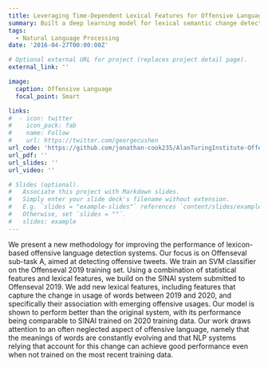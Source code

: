 ```yaml
---
title: Leveraging Time-Dependent Lexical Features for Offensive Language Detection
summary: Built a deep learning model for lexical semantic change detection (i.e., the detection of changes in word meanings) and used its predictions, along with other time-varying lexical and statistical language features, as additional inputs into another neural network that performs offensive language detection.
tags:
  - Natural Language Processing
date: '2016-04-27T00:00:00Z'

# Optional external URL for project (replaces project detail page).
external_link: ''

image:
  caption: Offensive Language
  focal_point: Smart

links:
#  - icon: twitter
#    icon_pack: fab
#    name: Follow
#    url: https://twitter.com/georgecushen
url_code: 'https://github.com/jonathan-cook235/AlanTuringInstitute-Offenseval-Semantic-Change'
url_pdf: ''
url_slides: ''
url_video: ''

# Slides (optional).
#   Associate this project with Markdown slides.
#   Simply enter your slide deck's filename without extension.
#   E.g. `slides = "example-slides"` references `content/slides/example-slides.md`.
#   Otherwise, set `slides = ""`.
#   slides: example
---
```


We present a new methodology for improving the performance of lexicon-based offensive language detection systems. Our focus is on Offenseval sub-task A, aimed at detecting offensive tweets. We train an SVM classifier on the Offenseval 2019 training set. Using a combination of statistical features and lexical features, we build on the SINAI system submitted to Offenseval 2019. We add new lexical features, including features that capture the change in usage of words between 2019 and 2020, and specifically their association with emerging offensive usages. Our model is shown to perform better than the original system, with its performance being comparable to SINAI trained on 2020 training data. Our work draws attention to an often neglected aspect of offensive language, namely that the meanings of words are constantly evolving and that NLP systems relying that account for this change can achieve good performance even when not trained on the most recent training data. 
